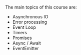 The main topics of this course are:

- Asynchronous IO
- Error processing
- Event Loop
- Timers
- Promises
- Async / Await
- EventEmitter
